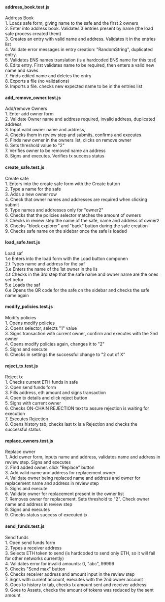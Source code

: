 #### address_book.test.js

Address Book\
1.
 Loads safe form, giving name to the safe and the first 2 owners\
2.
 Enter into address book. Validates 3 entries present by name (the load safe process created them)\
3.
 Creates an entry with valid name and address. Validates it in the entries list\
4.
 Validate error messages in entry creation: "RandomString", duplicated entry.\
5.
 Validates ENS names translation (is a hardcoded ENS name for this test)\
6.
 Edits entry. First validates name to be required, then enters a valid new name and saves\
7.
 Finds edited name and deletes the entry\
8.
 Exports a file (no validations)\
9.
 Imports a file. checks new expected name to be in the entries list

#### add_remove_owner.test.js

Add/remove Owners\
1.
 Enter add owner form\
2.
 Validate Owner name and address required, invalid address, duplicated address\
3.
 Input valid owner name and address,\
4.
 Checks them in review step and submits, confirms and executes\
5.
 Finds new owner in the owners list, clicks on remove owner\
6.
 Sets threshold value to "2"\
7.
 Verifies owner to be removed name an address\
8.
 Signs and executes. Verifies tx success status

#### create_safe.test.js

Create safe\
1.
 Enters into the create safe form with the Create button\
2.
 Type a name for the safe\
3.
 Adds a new owner row\
4.
 Check that owner names and addresses are required when clicking submit\
5.
 Type names and addresses only for "owner2"\
6.
 Checks that the policies selector matches the amount of owners\
7.
 Checks in review step the name of the safe, name and address of owner2\
8.
 Checks "block explorer" and "back" button during the safe creation\
9.
 Checks safe name on the sidebar once the safe is loaded

#### load_safe.test.js

Load saf\
1.e
 Enters into the load form with the Load button componen\
2.t
 Types name and address for the saf\
3.e
 Enters the name of the 1st owner in the lis\
4.t
 Checks in the 3rd step that the safe name and owner name are the ones set befor\
5.e
 Loads the saf\
6.e
 Opens the QR code for the safe on the sidebar and checks the safe name again 

#### modify_policies.test.js

Modify policies\
1.
 Opens modify policies\
2.
 Opens selector, selects "1" value\
3.
 Signs transaction with current owner, confirm and executes with the 2nd owner\
4.
 Opens modify policies again, changes it to "2"\
5.
 Signs and execute\
6.
 Checks in settings the successful change to "2 out of X"

#### reject_tx.test.js

Reject tx\
1.
 Checks current ETH funds in safe\
2.
 Open send funds form\
3.
 Fills address, eth amount and signs transaction\
4.
 Open tx details and click reject button\
5.
 Signs with current owner\
6.
 Checks ON-CHAIN REJECTION text to assure rejection is waiting for execution\
7.
 Executes Rejection\
8.
 Opens history tab, checks last tx is a Rejection and checks the successful status

#### replace_owners.test.js

Replace owner\
1.
 Add owner form, inputs name and address, validates name and address in review step. Signs and executes\
2.
 Find added owner. click "Replace" button\
3.
 Add valid name and address for replacement owner\
4.
 Validate owner being replaced name and address and owner for replacement name and address in review step\
5.
 Signs and execute\
6.
 Validate owner for replacement present in the owner list\
7.
 Removes owner for replacement. Sets threshold to "2". Check owner name and address in review step\
8.
 Signs and executes\
9.
 Checks status success of executed tx

#### send_funds.test.js

Send funds\
1.
 Open send funds form\
2.
 Types a receiver address\
3.
 Selects ETH token to send (is hardcoded to send only ETH, so it will fail for other networks currently)\
4.
 Validates error for invalid amounts: 0, "abc", 99999\
5.
 Checks "Send max" button\
6.
 Checks receiver address and amount input in the review step\
7.
 Signs with current account, executes with the 2nd owner account\
8.
 Goes to history tx tab, checks tx amount sent and receiver address\
9.
 Goes to Assets, checks the amount of tokens was reduced by the sent amount

